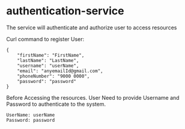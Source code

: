 # authentication-service
The service will authenticate and authorize user to access resources

Curl command to register User:
```
{
    "firstName": "FirstName",
    "lastName": "LastName",
    "username": "userName",
    "email": "anyemailId@gmail.com",
    "phoneNumber": "9000 0000",
    "password": "password"
}
```

Before Accessing the resources. User Need to provide Username and Password to authenticate to the system.

```aidl
UserName: userName
Password: password
```


